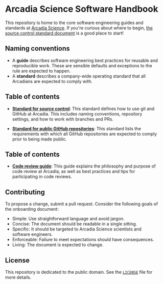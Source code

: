 # Arcadia Science Software Handbook

This repository is home to the core software engineering guides and standards at [Arcadia Science](https://www.arcadiascience.com/). If you're curious about where to begin, [the source control standard document](/guides-and-standards/standard-source-control.md) is a good place to start!

## Naming conventions

- A **guide** describes software engineering best practices for reusable and reproducible work. These are sensible defaults and exceptions to the rule are expected to happen.
- A **standard** describes a company-wide operating standard that all Arcadians are expected to comply with.

## Table of contents

- [**Standard for source control**](/guides-and-standards/standard-source-control.md): This standard defines how to use git and GitHub at Arcadia. This includes naming conventions, repository settings, and how to work with branches and PRs.

- [**Standard for public GitHub repositories**](/guides-and-standards/standard-public-repos.md): This standard lists the requirements with which all GitHub repositories are expected to comply prior to being made public.

## Table of contents

- [**Code review guide**](/guides-and-standards/guide-code-review.md): This guide explains the philosophy and purpose of code review at Arcadia, as well as best practices and tips for participating in code reviews.

## Contributing

To propose a change, submit a pull request. Consider the following goals of the onboarding document:

- Simple: Use straightforward language and avoid jargon.
- Concise: The document should be readable in a single sitting.
- Specific: It should be targeted to Arcadia Science scientists and software engineers.
- Enforceable: Failure to meet expectations should have consequences.
- Living: The document is expected to change.

## License

This repository is dedicated to the public domain. See the [`LICENSE`](LICENSE) file for more details.
